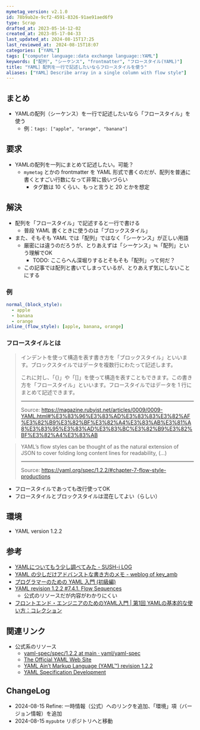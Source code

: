 ```yaml
---
mymetag_version: v2.1.0
id: 78b9ab2e-9cf2-4591-8326-91ae91aed6f9
type: Scrap
drafted_at: 2023-05-14-12-02
created_at: 2023-05-17-04-33
last_updated_at: 2024-08-15T17:25
last_reviewed_at:　2024-08-15T18:07
categories: ["YAML"]
tags: ["computer language::data exchange language::YAML"]
keywords: ["配列", "シーケンス", "frontmatter", "フロースタイル(YAML)"]
title: "YAML］配列を一行で記述したいならフロースタイルを使う"
aliases: ["YAML］Describe array in a single column with flow style"]
---
```


## まとめ

- YAMLの配列（シーケンス）を一行で記述したいなら「フロースタイル」を使う
    - 例：`tags: ["apple", "orange", "banana"]`

## 要求

- YAMLの配列を一列にまとめて記述したい。可能？
    - `mymetag` とかの frontmatter を YAML 形式で書くのだが、配列を普通に書くとすごい行数になって非常に扱いづらい
        - タグ数は 10 くらい、もっと言うと 20 とかを想定

## 解決

- 配列を「フロースタイル」で記述すると一行で書ける
    - 普段 YAML 書くときに使うのは「ブロックスタイル」
- また、そもそも YAML では「配列」ではなく「シーケンス」が正しい用語
    - 厳密には違うのだろうが、とりあえずは「シーケンス」≒「配列」という理解でOK
        - TODO: ここらへん深堀りするとそもそも「配列」って何だ？
    - この記事では配列と書いてしまっているが、とりあえず気にしないことにする

### 例

```yaml
normal_(block_style):
  - apple
  - banana
  - orange
inline_(flow_style): [apple, banana, orange]
```

### フロースタイルとは

> インデントを使って構造を表す書き方を「ブロックスタイル」といいます。ブロックスタイルではデータを複数行にわたって記述します。
>
> これに対し、「{}」や「[]」を使って構造を表すこともできます。この書き方を「フロースタイル」といいます。フロースタイルではデータを 1 行にまとめて記述できます。
>
> ---
> Source: https://magazine.rubyist.net/articles/0009/0009-YAML.html#%E3%83%96%E3%83%AD%E3%83%83%E3%82%AF%E3%82%B9%E3%82%BF%E3%82%A4%E3%83%AB%E3%81%A8%E3%83%95%E3%83%AD%E3%83%BC%E3%82%B9%E3%82%BF%E3%82%A4%E3%83%AB

> YAML’s flow styles can be thought of as the natural extension of JSON to cover folding long content lines for readability, (...)
>
> ---
> Source: https://yaml.org/spec/1.2.2/#chapter-7-flow-style-productions

- フロースタイルであっても改行使ってOK
- フロースタイルとブロックスタイルは混在してよい（らしい）

## 環境

- YAML version 1.2.2

## 参考

- [YAMLについてもう少し調べてみた - SUSH-i LOG](https://blog.sus-happy.net/yaml/)
- [YAML の少しだけアドバンストな書き方のメモ - weblog of key_amb](https://keyamb.hatenablog.com/entry/2014/06/21/074409)
- [プログラマーのための YAML 入門 (初級編)](https://magazine.rubyist.net/articles/0009/0009-YAML.html#%E3%83%96%E3%83%AD%E3%83%83%E3%82%AF%E3%82%B9%E3%82%BF%E3%82%A4%E3%83%AB%E3%81%A8%E3%83%95%E3%83%AD%E3%83%BC%E3%82%B9%E3%82%BF%E3%82%A4%E3%83%AB)
- [YAML revision 1.2.2 #7.4.1. Flow Sequences](https://yaml.org/spec/1.2.2/#741-flow-sequences)
    - 公式のリソースだが内容がわかりにくい
- [フロントエンド・エンジニアのためのYAML入門 | 第1回 YAMLの基本的な使い方：コレクション](https://www.codegrid.net/articles/2020-yaml-1/)

## 関連リンク

- 公式系のリソース
    - [yaml-spec/spec/1.2.2 at main · yaml/yaml-spec](https://github.com/yaml/yaml-spec/tree/1b1a1be43bd6e0cfec45caf0e40af3b5d2bb7f8a/spec/1.2.2)
    - [The Official YAML Web Site](https://yaml.org/)
    - [YAML Ain’t Markup Language (YAML™) revision 1.2.2](https://yaml.org/spec/1.2.2/)
    - [YAML Specification Development](https://spec.yaml.io/main/)

## ChangeLog

- 2024-08-15 Refine: 一時情報（公式）へのリンクを追加、「環境」項（バージョン情報）を追加
- 2024-08-15 `mypubte` リポジトリへと移動
